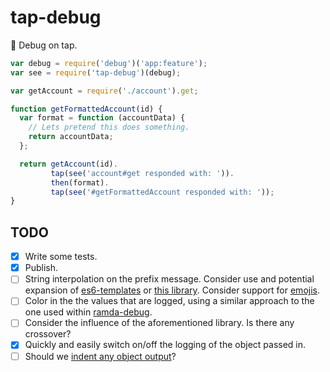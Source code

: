 # tap-debug
:beer: Debug on tap.

```javascript
var debug = require('debug')('app:feature');
var see = require('tap-debug')(debug);

var getAccount = require('./account').get;

function getFormattedAccount(id) {
  var format = function (accountData) {
    // Lets pretend this does something.
    return accountData;
  };

  return getAccount(id).
         tap(see('account#get responded with: ')).
         then(format).
         tap(see('#getFormattedAccount responded with: '));  
}

```

## TODO

- [x] Write some tests.
- [x] Publish.
- [ ] String interpolation on the prefix message. Consider use and potential expansion of [es6-templates](https://github.com/esnext/es6-templates) or [this library](https://github.com/medikoo/es6-template-strings). Consider support for [emojis](https://github.com/omnidan/node-emoji).
- [ ] Color in the the values that are logged, using a similar approach to the one used within [ramda-debug](https://github.com/sebinsua/ramda-debug).
- [ ] Consider the influence of the aforementioned library. Is there any crossover?
- [x] Quickly and easily switch on/off the logging of the object passed in.
- [ ] Should we [indent any object output](https://github.com/sindresorhus/indent-string)?
